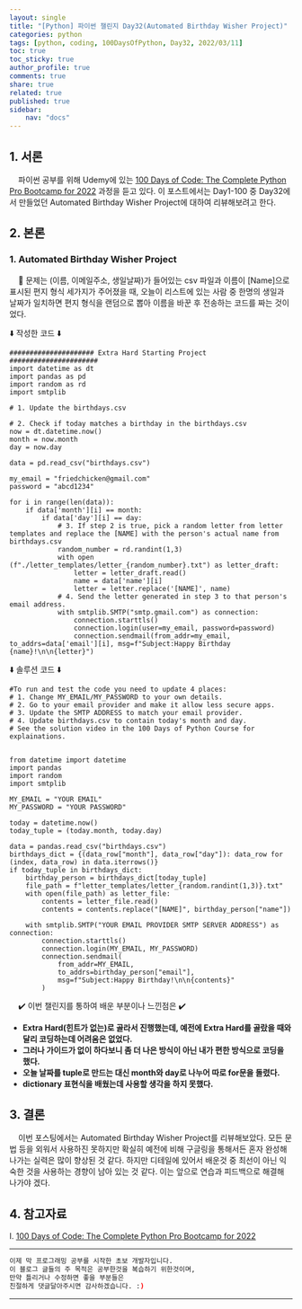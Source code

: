 ```yaml
---
layout: single
title: "[Python] 파이썬 챌린지 Day32(Automated Birthday Wisher Project)"
categories: python
tags: [python, coding, 100DaysOfPython, Day32, 2022/03/11]
toc: true
toc_sticky: true
author_profile: true
comments: true
share: true
related: true
published: true
sidebar: 
    nav: "docs"
---
```


## 1. 서론  

&nbsp;&nbsp;&nbsp;&nbsp;파이썬 공부를 위해 Udemy에 있는 [100 Days of Code: The Complete Python Pro Bootcamp for 2022](https://www.udemy.com/course/100-days-of-code/) 과정을 듣고 있다. 이 포스트에서는 Day1-100 중 Day32에서 만들었던 Automated Birthday Wisher Project에 대하여 리뷰해보려고 한다.

## 2. 본론  

### 1. Automated Birthday Wisher Project  

&nbsp;&nbsp;&nbsp;&nbsp;🤔 문제는 (이름, 이메일주소, 생일날짜)가 들어있는 csv 파일과 이름이 [Name]으로 표시된 편지 형식 세가지가 주어졌을 때, 오늘이 리스트에 있는 사람 중 한명의 생일과 날짜가 일치하면 편지 형식을 랜덤으로 뽑아 이름을 바꾼 후 전송하는 코드를 짜는 것이었다.

⬇️ 작성한 코드 ⬇️

```
##################### Extra Hard Starting Project ######################
import datetime as dt
import pandas as pd
import random as rd
import smtplib

# 1. Update the birthdays.csv

# 2. Check if today matches a birthday in the birthdays.csv
now = dt.datetime.now()
month = now.month
day = now.day

data = pd.read_csv("birthdays.csv")

my_email = "friedchicken@gmail.com"
password = "abcd1234"

for i in range(len(data)):
    if data['month'][i] == month:
        if data['day'][i] == day:
            # 3. If step 2 is true, pick a random letter from letter templates and replace the [NAME] with the person's actual name from birthdays.csv
            random_number = rd.randint(1,3)
            with open (f"./letter_templates/letter_{random_number}.txt") as letter_draft:
                letter = letter_draft.read()
                name = data['name'][i]
                letter = letter.replace('[NAME]', name)
            # 4. Send the letter generated in step 3 to that person's email address.
            with smtplib.SMTP("smtp.gmail.com") as connection:
                connection.starttls()
                connection.login(user=my_email, password=password)
                connection.sendmail(from_addr=my_email, to_addrs=data['email'][i], msg=f"Subject:Happy Birthday {name}!\n\n{letter}")
```  

⬇️ 솔루션 코드 ⬇️

```
#To run and test the code you need to update 4 places:
# 1. Change MY_EMAIL/MY_PASSWORD to your own details.
# 2. Go to your email provider and make it allow less secure apps.
# 3. Update the SMTP ADDRESS to match your email provider.
# 4. Update birthdays.csv to contain today's month and day.
# See the solution video in the 100 Days of Python Course for explainations.


from datetime import datetime
import pandas
import random
import smtplib

MY_EMAIL = "YOUR EMAIL"
MY_PASSWORD = "YOUR PASSWORD"

today = datetime.now()
today_tuple = (today.month, today.day)

data = pandas.read_csv("birthdays.csv")
birthdays_dict = {(data_row["month"], data_row["day"]): data_row for (index, data_row) in data.iterrows()}
if today_tuple in birthdays_dict:
    birthday_person = birthdays_dict[today_tuple]
    file_path = f"letter_templates/letter_{random.randint(1,3)}.txt"
    with open(file_path) as letter_file:
        contents = letter_file.read()
        contents = contents.replace("[NAME]", birthday_person["name"])

    with smtplib.SMTP("YOUR EMAIL PROVIDER SMTP SERVER ADDRESS") as connection:
        connection.starttls()
        connection.login(MY_EMAIL, MY_PASSWORD)
        connection.sendmail(
            from_addr=MY_EMAIL,
            to_addrs=birthday_person["email"],
            msg=f"Subject:Happy Birthday!\n\n{contents}"
        )
```

&nbsp;&nbsp;&nbsp;&nbsp;✔️ 이번 챌린지를 통하여 배운 부분이나 느낀점은 ✔️
- <b>Extra Hard(힌트가 없는)로 골라서 진행했는데, 예전에 Extra Hard를 골랐을 때와 달리 코딩하는데 어려움은 없었다.</b>
- <b>그러나 가이드가 없이 하다보니 좀 더 나은 방식이 아닌 내가 편한 방식으로 코딩을 했다.</b>
- <b>오늘 날짜를 tuple로 만드는 대신 month와 day로 나누어 따로 for문을 돌렸다.</b>
- <b>dictionary 표현식을 배웠는데 사용할 생각을 하지 못했다.</b>
  
## 3. 결론  

&nbsp;&nbsp;&nbsp;&nbsp;이번 포스팅에서는 Automated Birthday Wisher Project를 리뷰해보았다. 모든 문법 등을 외워서 사용하진 못하지만 확실히 예전에 비해 구글링을 통해서든 혼자 완성해 나가는 실력은 많이 향상된 것 같다. 하지만 디테일에 있어서 배운것 중 최선이 아닌 익숙한 것을 사용하는 경향이 남아 있는 것 같다. 이는 앞으로 연습과 피드백으로 해결해 나가야 겠다.

## 4. 참고자료  

Ⅰ. [100 Days of Code: The Complete Python Pro Bootcamp for 2022](https://www.udemy.com/course/100-days-of-code/)

---

```bash
이제 막 프로그래밍 공부를 시작한 초보 개발자입니다.
이 블로그 글들의 주 목적은 공부한것을 복습하기 위한것이며, 
만약 틀리거나 수정하면 좋을 부분들은
친절하게 댓글달아주시면 감사하겠습니다. :)
```

---